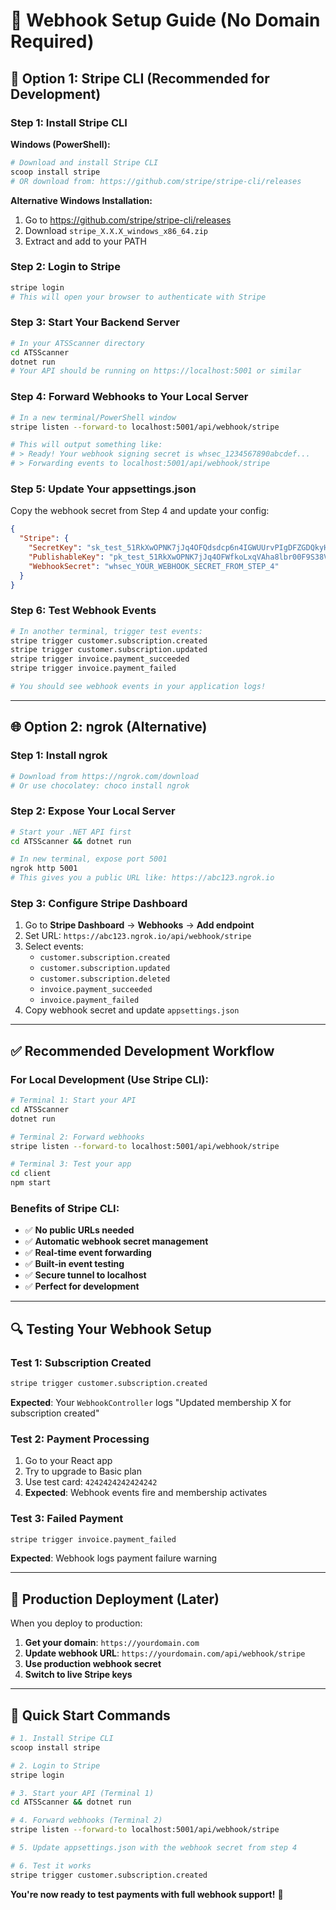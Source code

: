 # 🔗 Webhook Setup Guide (No Domain Required)

## 🚀 **Option 1: Stripe CLI (Recommended for Development)**

### **Step 1: Install Stripe CLI**

**Windows (PowerShell):**
```powershell
# Download and install Stripe CLI
scoop install stripe
# OR download from: https://github.com/stripe/stripe-cli/releases
```

**Alternative Windows Installation:**
1. Go to https://github.com/stripe/stripe-cli/releases
2. Download `stripe_X.X.X_windows_x86_64.zip`
3. Extract and add to your PATH

### **Step 2: Login to Stripe**
```bash
stripe login
# This will open your browser to authenticate with Stripe
```

### **Step 3: Start Your Backend Server**
```bash
# In your ATSScanner directory
cd ATSScanner
dotnet run
# Your API should be running on https://localhost:5001 or similar
```

### **Step 4: Forward Webhooks to Your Local Server**
```bash
# In a new terminal/PowerShell window
stripe listen --forward-to localhost:5001/api/webhook/stripe

# This will output something like:
# > Ready! Your webhook signing secret is whsec_1234567890abcdef...
# > Forwarding events to localhost:5001/api/webhook/stripe
```

### **Step 5: Update Your appsettings.json**
Copy the webhook secret from Step 4 and update your config:

```json
{
  "Stripe": {
    "SecretKey": "sk_test_51RkXwOPNK7jJq4OFQdsdcp6n4IGWUUrvPIgDFZGDQkyHNadkuk9oVVmp7lzVcN8GenDs9lR7xG6ErWXpBqXZ11cU00uNWeOdvw",
    "PublishableKey": "pk_test_51RkXwOPNK7jJq4OFWfkoLxqVAha8lbr00F9S38V90YjbEtsqdN8uW1Rm85Jz2ASJMUIFIPIt36qkxpewetUmsos700ztLgCcFv",
    "WebhookSecret": "whsec_YOUR_WEBHOOK_SECRET_FROM_STEP_4"
  }
}
```

### **Step 6: Test Webhook Events**
```bash
# In another terminal, trigger test events:
stripe trigger customer.subscription.created
stripe trigger customer.subscription.updated
stripe trigger invoice.payment_succeeded
stripe trigger invoice.payment_failed

# You should see webhook events in your application logs!
```

---

## 🌐 **Option 2: ngrok (Alternative)**

### **Step 1: Install ngrok**
```bash
# Download from https://ngrok.com/download
# Or use chocolatey: choco install ngrok
```

### **Step 2: Expose Your Local Server**
```bash
# Start your .NET API first
cd ATSScanner && dotnet run

# In new terminal, expose port 5001
ngrok http 5001
# This gives you a public URL like: https://abc123.ngrok.io
```

### **Step 3: Configure Stripe Dashboard**
1. Go to **Stripe Dashboard** → **Webhooks** → **Add endpoint**
2. Set URL: `https://abc123.ngrok.io/api/webhook/stripe`
3. Select events:
   - `customer.subscription.created`
   - `customer.subscription.updated` 
   - `customer.subscription.deleted`
   - `invoice.payment_succeeded`
   - `invoice.payment_failed`
4. Copy webhook secret and update `appsettings.json`

---

## ✅ **Recommended Development Workflow**

### **For Local Development (Use Stripe CLI):**
```bash
# Terminal 1: Start your API
cd ATSScanner
dotnet run

# Terminal 2: Forward webhooks
stripe listen --forward-to localhost:5001/api/webhook/stripe

# Terminal 3: Test your app
cd client
npm start
```

### **Benefits of Stripe CLI:**
- ✅ **No public URLs needed**
- ✅ **Automatic webhook secret management**
- ✅ **Real-time event forwarding**
- ✅ **Built-in event testing**
- ✅ **Secure tunnel to localhost**
- ✅ **Perfect for development**

---

## 🔍 **Testing Your Webhook Setup**

### **Test 1: Subscription Created**
```bash
stripe trigger customer.subscription.created
```
**Expected**: Your `WebhookController` logs "Updated membership X for subscription created"

### **Test 2: Payment Processing**
1. Go to your React app
2. Try to upgrade to Basic plan
3. Use test card: `4242424242424242`
4. **Expected**: Webhook events fire and membership activates

### **Test 3: Failed Payment**
```bash
stripe trigger invoice.payment_failed
```
**Expected**: Webhook logs payment failure warning

---

## 🚀 **Production Deployment (Later)**

When you deploy to production:

1. **Get your domain**: `https://yourdomain.com`
2. **Update webhook URL**: `https://yourdomain.com/api/webhook/stripe`
3. **Use production webhook secret**
4. **Switch to live Stripe keys**

---

## 📝 **Quick Start Commands**

```bash
# 1. Install Stripe CLI
scoop install stripe

# 2. Login to Stripe
stripe login

# 3. Start your API (Terminal 1)
cd ATSScanner && dotnet run

# 4. Forward webhooks (Terminal 2)
stripe listen --forward-to localhost:5001/api/webhook/stripe

# 5. Update appsettings.json with the webhook secret from step 4

# 6. Test it works
stripe trigger customer.subscription.created
```

**You're now ready to test payments with full webhook support!** 🎉 